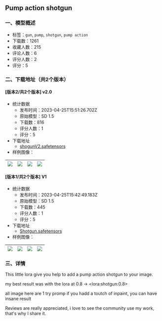 ## Pump action shotgun
### 一、模型概述

- 标签：`gun`, `pump`, `shotgun`, `pump action`
- 下载数：1261
- 收藏人数：215
- 评论人数：6
- 评分人数：2
- 评分：5

### 二、下载地址（共2个版本）

#### [版本2/共2个版本] v2.0

- 统计数据
  - 发布时间：2023-04-25T15:51:26.702Z
  - 原始模型：SD 1.5
  - 下载数：816
  - 评分人数：1
  - 评分：5
- 下载地址
  - [shogunV2.safetensors](https://civitai.com/api/download/models/55180)
- 样例图像：

| <img src="https://image.civitai.com/xG1nkqKTMzGDvpLrqFT7WA/3addf493-bb2a-42a1-9b36-841662b55d00/width=450/596953.jpeg" /> | <img src="https://image.civitai.com/xG1nkqKTMzGDvpLrqFT7WA/3bf7c112-6d6c-4985-6019-92b225694c00/width=450/597015.jpeg" /> | <img src="https://image.civitai.com/xG1nkqKTMzGDvpLrqFT7WA/ed00bd75-f773-4ebb-7922-42e3ae693100/width=450/597018.jpeg" /> | <img src="https://image.civitai.com/xG1nkqKTMzGDvpLrqFT7WA/fa45e4e6-2e3f-43f9-c2ab-900184e1c600/width=450/597016.jpeg" /> |
| ---- | ---- | ---- | ---- |

#### [版本1/共2个版本] V1

- 统计数据
  - 发布时间：2023-04-25T15:42:49.183Z
  - 原始模型：SD 1.5
  - 下载数：445
  - 评分人数：1
  - 评分：5
- 下载地址
  - [Shotgun.safetensors](https://civitai.com/api/download/models/34054)
- 样例图像：

| <img src="https://image.civitai.com/xG1nkqKTMzGDvpLrqFT7WA/2ff27ceb-29d0-45c4-cd4d-924f79cc8900/width=450/388824.jpeg" /> | <img src="https://image.civitai.com/xG1nkqKTMzGDvpLrqFT7WA/07eba479-7182-4ce9-df6c-e5f37d44b800/width=450/388827.jpeg" /> | <img src="https://image.civitai.com/xG1nkqKTMzGDvpLrqFT7WA/4d5bb552-1aa5-4c1e-9ee2-efe48f434200/width=450/388826.jpeg" /> | <img src="https://image.civitai.com/xG1nkqKTMzGDvpLrqFT7WA/7cca7149-9199-4d77-6f13-d314c357d900/width=450/388825.jpeg" /> |
| ---- | ---- | ---- | ---- |


### 三、详情
<p>This little lora give you help to add a pump action shotgun to your image.</p><p>my best result was with the lora at 0.8 -&gt; &lt;lora:shotgun:0.8&gt;</p><p></p><p>all image here are 1 try promp if you hadd a toutch of inpaint, you can have insane result </p><p>Reviews are really appreciated, i love to see the community use my work, that's why I share it.</p><p></p>